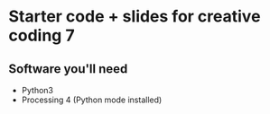 # Starter code + slides for creative coding 7

## Software you'll need

* Python3
* Processing 4 (Python mode installed)
